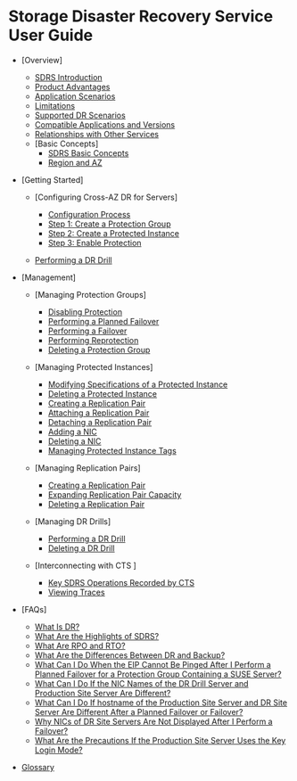 # Storage Disaster Recovery Service User Guide

-   [Overview]
    -   [SDRS Introduction](sdrs-introduction.md)
    -   [Product Advantages](product-advantages.md)
    -   [Application Scenarios](application-scenarios.md)
    -   [Limitations](limitations.md)
    -   [Supported DR Scenarios](supported-dr-scenarios.md)
    -   [Compatible Applications and Versions](compatible-applications-and-versions.md)
    -   [Relationships with Other Services](relationships-with-other-services.md)
    -   [Basic Concepts]
        -   [SDRS Basic Concepts](sdrs-basic-concepts.md)
        -   [Region and AZ](region-and-az.md)


-   [Getting Started]
    -   [Configuring Cross-AZ DR for Servers]
        -   [Configuration Process](configuration-process.md)
        -   [Step 1: Create a Protection Group](step-1-create-a-protection-group.md)
        -   [Step 2: Create a Protected Instance](step-2-create-a-protected-instance.md)
        -   [Step 3: Enable Protection](step-3-enable-protection.md)

    -   [Performing a DR Drill](performing-a-dr-drill.md)

-   [Management]
    -   [Managing Protection Groups]
        -   [Disabling Protection](disabling-protection.md)
        -   [Performing a Planned Failover](performing-a-planned-failover.md)
        -   [Performing a Failover](performing-a-failover.md)
        -   [Performing Reprotection](performing-reprotection.md)
        -   [Deleting a Protection Group](deleting-a-protection-group.md)

    -   [Managing Protected Instances]
        -   [Modifying Specifications of a Protected Instance](modifying-specifications-of-a-protected-instance.md)
        -   [Deleting a Protected Instance](deleting-a-protected-instance.md)
        -   [Creating a Replication Pair](creating-a-replication-pair.md)
        -   [Attaching a Replication Pair](attaching-a-replication-pair.md)
        -   [Detaching a Replication Pair](detaching-a-replication-pair.md)
        -   [Adding a NIC](adding-a-nic.md)
        -   [Deleting a NIC](deleting-a-nic.md)
        -   [Managing Protected Instance Tags](managing-protected-instance-tags.md)

    -   [Managing Replication Pairs]
        -   [Creating a Replication Pair](creating-a-replication-pair-0.md)
        -   [Expanding Replication Pair Capacity](expanding-replication-pair-capacity.md)
        -   [Deleting a Replication Pair](deleting-a-replication-pair.md)

    -   [Managing DR Drills]
        -   [Performing a DR Drill](performing-a-dr-drill-1.md)
        -   [Deleting a DR Drill](deleting-a-dr-drill.md)

    -   [Interconnecting with CTS ]
        -   [Key SDRS Operations Recorded by CTS](key-sdrs-operations-recorded-by-cts.md)
        -   [Viewing Traces](viewing-traces.md)


-   [FAQs]
    -   [What Is DR?](what-is-dr.md)
    -   [What Are the Highlights of SDRS?](what-are-the-highlights-of-sdrs.md)
    -   [What Are RPO and RTO?](what-are-rpo-and-rto.md)
    -   [What Are the Differences Between DR and Backup?](what-are-the-differences-between-dr-and-backup.md)
    -   [What Can I Do When the EIP Cannot Be Pinged After I Perform a Planned Failover for a Protection Group Containing a SUSE Server?](what-can-i-do-when-the-eip-cannot-be-pinged-after-i-perform-a-planned-failover-for-a-protection-grou.md)
    -   [What Can I Do If the NIC Names of the DR Drill Server and Production Site Server Are Different?](what-can-i-do-if-the-nic-names-of-the-dr-drill-server-and-production-site-server-are-different.md)
    -   [What Can I Do If hostname of the Production Site Server and DR Site Server Are Different After a Planned Failover or Failover?](what-can-i-do-if-hostname-of-the-production-site-server-and-dr-site-server-are-different-after-a-pla.md)
    -   [Why NICs of DR Site Servers Are Not Displayed After I Perform a Failover?](why-nics-of-dr-site-servers-are-not-displayed-after-i-perform-a-failover.md)
    -   [What Are the Precautions If the Production Site Server Uses the Key Login Mode?](what-are-the-precautions-if-the-production-site-server-uses-the-key-login-mode.md)

-   [Glossary](glossary.md)

